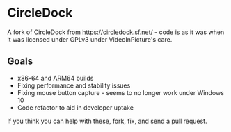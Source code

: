 # CircleDock
A fork of CircleDock from https://circledock.sf.net/ - code is as it was when it was licensed under GPLv3 under VideoInPicture's care.

## Goals
* x86-64 and ARM64 builds
* Fixing performance and stability issues
* Fixing mouse button capture - seems to no longer work under Windows 10
* Code refactor to aid in developer uptake

If you think you can help with these, fork, fix, and send a pull request.
